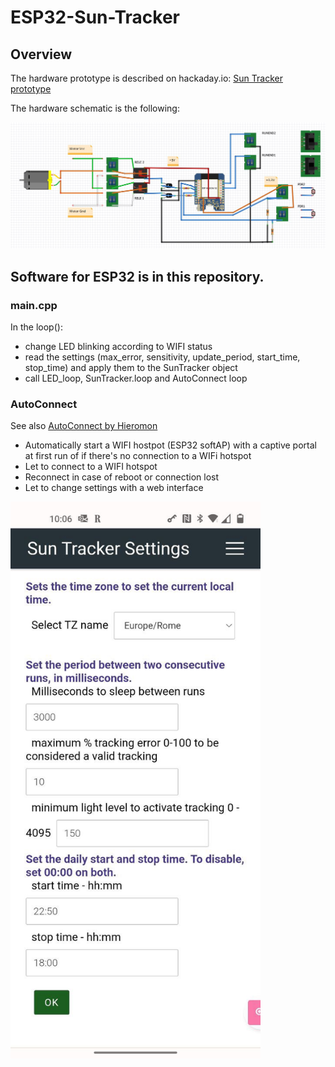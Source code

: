 # ESP32-Sun-Tracker

## Overview

The hardware prototype is described on hackaday.io: [Sun Tracker prototype](https://hackaday.io/project/188318-sun-tracker-prototype)

The hardware schematic is the following:

![](https://github.com/guido57/ESP32-Sun-Tracker/blob/master/docs/schematic.jpg)

## Software for ESP32 is in this repository.

### main.cpp

In the loop():
* change LED blinking according to WIFI status
* read the settings (max_error, sensitivity, update_period, start_time, stop_time) and apply them to the SunTracker object
* call LED_loop, SunTracker.loop and AutoConnect loop

### AutoConnect

See also <a href="https://hieromon.github.io/AutoConnect/index.html" target="_blank">AutoConnect by Hieromon</a>

* Automatically start a WIFI hostpot (ESP32 softAP) with a captive portal at first run of if there's no connection to a WIFi hotspot
* Let to connect to a WIFI hotspot
* Reconnect in case of reboot or connection lost
* Let to change settings with a web interface

<img src="https://github.com/guido57/ESP32-Sun-Tracker/blob/master/docs/AutoConnect-settings.jpg" alt="drawing" width="400"/>







